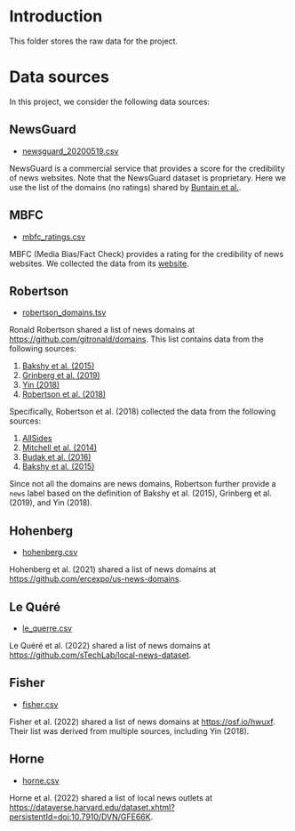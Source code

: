 # Introduction

This folder stores the raw data for the project.

# Data sources

In this project, we consider the following data sources:

## NewsGuard

- [newsguard_20200519.csv](./newsguard_20200519.csv)

NewsGuard is a commercial service that provides a score for the credibility of news websites.
Note that the NewsGuard dataset is proprietary.
Here we use the list of the domains (no ratings) shared by [Buntain et al.](https://osf.io/wtf9y/).

## MBFC

- [mbfc_ratings.csv](./mbfc_ratings.csv)

MBFC (Media Bias/Fact Check) provides a rating for the credibility of news websites.
We collected the data from its [website](https://mediabiasfactcheck.com).

## Robertson

- [robertson_domains.tsv](./robertson_domains.tsv)

Ronald Robertson shared a list of news domains at https://github.com/gitronald/domains.
This list contains data from the following sources:
1. [Bakshy et al. (2015)](https://www.science.org/doi/10.1126/science.aaa1160)
2. [Grinberg et al. (2019)](https://www.science.org/doi/10.1126/science.aau2706)
3. [Yin (2018)](https://zenodo.org/records/1345145)
4. [Robertson et al. (2018)](https://dl.acm.org/doi/10.1145/3274417)

Specifically, Robertson et al. (2018) collected the data from the following sources:
1. [AllSides](https://www.allsides.com/media-bias/media-bias-ratings)
2. [Mitchell et al. (2014)](https://assets.pewresearch.org/wp-content/uploads/sites/13/2014/10/Political-Polarization-and-Media-Habits-FINAL-REPORT-7-27-15.pdf)
3. [Budak et al. (2016)](https://academic.oup.com/poq/article/80/S1/250/2223443)
4. [Bakshy et al. (2015)](https://www.science.org/doi/10.1126/science.aaa1160)

Since not all the domains are news domains, Robertson further provide a `news` label based on the definition of Bakshy et al. (2015), Grinberg et al. (2019), and Yin (2018).

## Hohenberg

- [hohenberg.csv](./hohenberg.csv)

Hohenberg et al. (2021) shared a list of news domains at https://github.com/ercexpo/us-news-domains.

## Le Quéré

- [le_querre.csv](./le_querre.csv)

Le Quéré et al. (2022) shared a list of news domains at https://github.com/sTechLab/local-news-dataset.

## Fisher

- [fisher.csv](./fisher.csv)

Fisher et al. (2022) shared a list of news domains at https://osf.io/hwuxf.
Their list was derived from multiple sources, including Yin (2018).

## Horne

- [horne.csv](./horne.csv)

Horne et al. (2022) shared a list of local news outlets at https://dataverse.harvard.edu/dataset.xhtml?persistentId=doi:10.7910/DVN/GFE66K.
